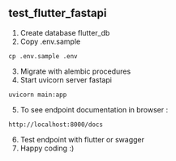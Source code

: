 ## test_flutter_fastapi

1. Create database flutter_db
2. Copy .env.sample
```
cp .env.sample .env

```

3. Migrate with alembic procedures
4. Start uvicorn server fastapi 
```
uvicorn main:app
```
5. To see endpoint documentation in browser :
```
http://localhost:8000/docs
```

6. Test endpoint with flutter or swagger
7. Happy coding :)
